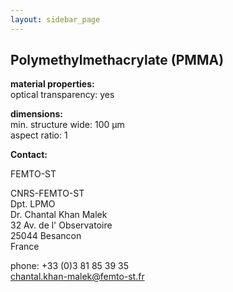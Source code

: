 ```yaml
---
layout: sidebar_page
---
```


## Polymethylmethacrylate (PMMA)

__material properties:__  
optical transparency:	yes
	
__dimensions:__  	
min. structure wide:	100 µm  
aspect ratio:	1
<!--break-->
__Contact:__

FEMTO-ST

CNRS-FEMTO-ST  
Dpt. LPMO  
Dr. Chantal Khan Malek  
32 Av. de l' Observatoire  
25044 Besancon  
France  

phone: +33 (0)3 81 85 39 35  
chantal.khan-malek@femto-st.fr